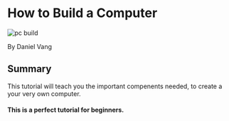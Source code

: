# How to Build a Computer

![pc build](https://images.unsplash.com/photo-1605826832916-d0ea9d6fe71e?ixid=MXwxMjA3fDB8MHxwaG90by1wYWdlfHx8fGVufDB8fHw%3D&ixlib=rb-1.2.1&auto=format&fit=crop&w=1490&q=80)

By Daniel Vang

## Summary
This tutorial will teach you the important compenents needed, to create a your very own computer.

#### This is a perfect tutorial for beginners.
